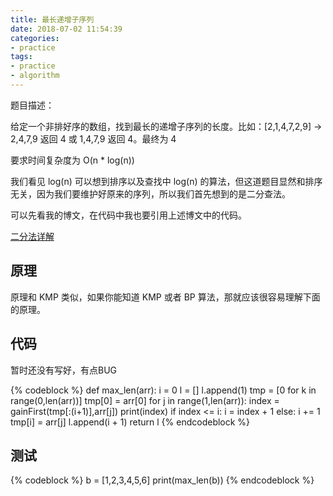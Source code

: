 ```yaml
---
title: 最长递增子序列
date: 2018-07-02 11:54:39
categories:
- practice
tags:
- practice
- algorithm
---
```

题目描述：

给定一个非排好序的数组，找到最长的递增子序列的长度。比如：[2,1,4,7,2,9] -> 2,4,7,9 返回 4 或 1,4,7,9 返回 4。最终为 4

要求时间复杂度为 O(n * log(n))

<!-- more -->

我们看见 log(n) 可以想到排序以及查找中 log(n) 的算法，但这道题目显然和排序无关，因为我们要维护好原来的序列，所以我们首先想到的是二分查法。

可以先看我的博文，在代码中我也要引用上述博文中的代码。

[二分法详解](https://benpaodewoniu.github.io/2018/06/30/practice4/)

## 原理

原理和 KMP 类似，如果你能知道 KMP 或者 BP 算法，那就应该很容易理解下面的原理。

## 代码

暂时还没有写好，有点BUG

{% codeblock %}
def max_len(arr):
	i = 0
	l = []
	l.append(1)
	tmp = [0 for k in range(0,len(arr))]
	tmp[0] = arr[0]
	for j in range(1,len(arr)):
		index = gainFirst(tmp[:(i+1)],arr[j])
		print(index)
		if index <= i:
			i = index	 + 1
		else:
			i += 1
		tmp[i] = arr[j]	
		l.append(i + 1)
	return l
{% endcodeblock %}

## 测试

{% codeblock %}
b = [1,2,3,4,5,6]
print(max_len(b))
{% endcodeblock %}





